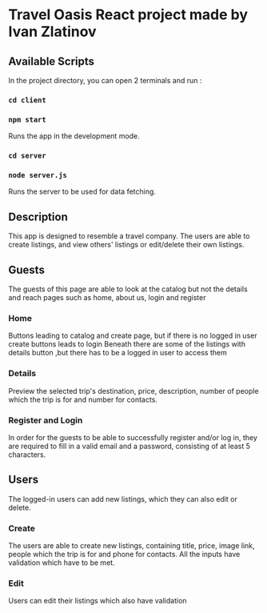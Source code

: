 # Travel Oasis React project made by Ivan Zlatinov



## Available Scripts

In the project directory, you can open 2 terminals and run :

### `cd client`
### `npm start`

Runs the app in the development mode.

### `cd server`
### `node server.js`

Runs the server to be used for data fetching.

## Description

This app is designed to resemble a travel company. The users are able to create listings, and  view others' listings or edit/delete their own listings.

## Guests

The guests of this page are able to look at the catalog but not the details and reach pages such as home, about us, login and register 

### Home
Buttons leading to catalog and create page, but if there is no logged in user create buttons leads to login
Beneath there are some of the listings with details button ,but there has to be a logged in user to access them 

### Details

Preview the selected trip's destination, price, description, number of people which the trip is for and number for contacts.

### Register and Login

In order for the guests to be able to successfully register and/or log in, they are required to fill in a valid email and a password, consisting of at least 5 characters.

## Users

The logged-in users can add new listings, which they can also edit or delete. 


### Create

The users are able to create new listings, containing title, price, image link, people which the trip is for and phone for contacts. All the inputs have validation which have to be met.

### Edit

Users can edit their listings which also have validation